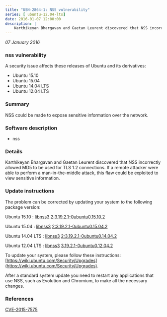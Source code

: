 ```yaml
---
title: "USN-2864-1: NSS vulnerability"
series: [ ubuntu-12.04-lts]
date: 2016-01-07 12:00:00
description: |
    Karthikeyan Bhargavan and Gaetan Leurent discovered that NSS incorrectly allowed MD5 to be used for TLS 1.2 connections. If a remote attacker were able to perform a man-in-the-middle attack, this flaw could be exploited to view sensitive information. 
--- 
```

 
 

*07 January 2016*

### nss vulnerability

A security issue affects these releases of Ubuntu and its derivatives:

* Ubuntu 15.10
* Ubuntu 15.04
* Ubuntu 14.04 LTS
* Ubuntu 12.04 LTS

### Summary

NSS could be made to expose sensitive information over the network. 

### Software description

* nss 

### Details

Karthikeyan Bhargavan and Gaetan Leurent discovered that NSS incorrectly allowed MD5 to be used for TLS 1.2 connections. If a remote attacker were able to perform a man-in-the-middle attack, this flaw could be exploited to view sensitive information. 

### Update instructions

The problem can be corrected by updating your system to the following package version:

Ubuntu 15.10
 : [libnss3](https://launchpad.net/ubuntu/+source/nss) <span> [2:3.19.2.1-0ubuntu0.15.10.2](https://launchpad.net/ubuntu/+source/nss/2:3.19.2.1-0ubuntu0.15.10.2) </span> 

Ubuntu 15.04
 : [libnss3](https://launchpad.net/ubuntu/+source/nss) <span> [2:3.19.2.1-0ubuntu0.15.04.2](https://launchpad.net/ubuntu/+source/nss/2:3.19.2.1-0ubuntu0.15.04.2) </span> 

Ubuntu 14.04 LTS
 : [libnss3](https://launchpad.net/ubuntu/+source/nss) <span> [2:3.19.2.1-0ubuntu0.14.04.2](https://launchpad.net/ubuntu/+source/nss/2:3.19.2.1-0ubuntu0.14.04.2) </span> 

Ubuntu 12.04 LTS
 : [libnss3](https://launchpad.net/ubuntu/+source/nss) <span> [3.19.2.1-0ubuntu0.12.04.2](https://launchpad.net/ubuntu/+source/nss/3.19.2.1-0ubuntu0.12.04.2) </span> 

To update your system, please follow these instructions: [https://wiki.ubuntu.com/Security/Upgrades](https://wiki.ubuntu.com/Security/Upgrades).

After a standard system update you need to restart any applications that use NSS, such as Evolution and Chromium, to make all the necessary changes. 

### References

 
 [CVE-2015-7575](http://people.ubuntu.com/~ubuntu-security/cve/CVE-2015-7575)
 

